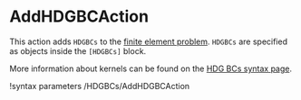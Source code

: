 # AddHDGBCAction

This action adds `HDGBCs` to the
[finite element problem](syntax/Problem/index.md).
`HDGBCs` are specified as objects inside the `[HDGBCs]` block.

More information about kernels can be found on the
[HDG BCs syntax page](syntax/HDGBCs/index.md).

!syntax parameters /HDGBCs/AddHDGBCAction
